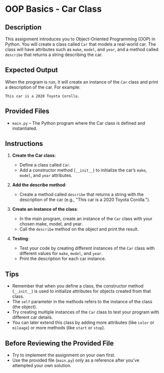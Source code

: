 # OOP Basics - Car Class

## Description

This assignment introduces you to Object-Oriented Programming (OOP) in Python. You will create a class called `Car` that models a real-world car. The class will have attributes such as `make`, `model`, and `year`, and a method called `describe` that returns a string describing the car.

## Expected Output

When the program is run, it will create an instance of the `Car` class and print a description of the car. For example:

```
This car is a 2020 Toyota Corolla.
```

## Provided Files

- `main.py` – The Python program where the Car class is defined and instantiated.

## Instructions

1. **Create the Car class**:

   - Define a class called `Car`.
   - Add a constructor method (`__init__`) to initialize the car’s `make`, `model`, and `year` attributes.

2. **Add the describe method**:

   - Create a method called `describe` that returns a string with the description of the car (e.g., "This car is a 2020 Toyota Corolla.").

3. **Create an instance of the class**:

   - In the main program, create an instance of the `Car` class with your chosen make, model, and year.
   - Call the `describe` method on the object and print the result.

4. **Testing**:
   - Test your code by creating different instances of the `Car` class with different values for `make`, `model`, and `year`.
   - Print the description for each car instance.

## Tips

- Remember that when you define a class, the constructor method (`__init__`) is used to initialize attributes for objects created from that class.
- The `self` parameter in the methods refers to the instance of the class (the object).
- Try creating multiple instances of the `Car` class to test your program with different car details.
- You can later extend this class by adding more attributes (like `color` or `mileage`) or more methods (like `start` or `stop`).

## Before Reviewing the Provided File

- Try to implement the assignment on your own first.
- Use the provided file (`main.py`) only as a reference after you’ve attempted your own solution.
